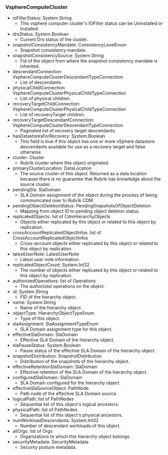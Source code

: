 ### VsphereComputeCluster
- ioFilterStatus: System.String
  - This vsphere computer cluster's IOFilter status can be Uninstalled or Installed.
- drsStatus: System.Boolean
  - Current Drs status of the cluster.
- snapshotConsistencyMandate: ConsistencyLevelEnum
  - Snapshot consistency mandate.
- snapshotConsistencySource: System.String
  - Fid of the object from where the snapshot consistency mandate is inherited.
- descendantConnection: VsphereComputeClusterDescendantTypeConnection
  - List of descendants.
- physicalChildConnection: VsphereComputeClusterPhysicalChildTypeConnection
  - List of physical children.
- recoveryTargetChildConnection: VsphereComputeClusterPhysicalChildTypeConnection
  - List of recoveryTarget children.
- recoveryTargetDescendantConnection: VsphereComputeClusterDescendantTypeConnection
  - Paginated list of recovery target descendants.
- hasDatastoresForRecovery: System.Boolean
  - This field is true if this object has one or more vSphere datastore descendants available for use as a recovery target and false otherwise.
- cluster: Cluster
  - Rubrik cluster where this object originated.
- primaryClusterLocation: DataLocation
  - The source cluster of this object. Returned as a data location because there is no guarantee that Rubrik has knowledge about the source cluster.
- pendingSla: SlaDomain
  - SLA Domain assignment of the object during the process of being communicated over to Rubrik CDM.
- pendingObjectDeletionStatus: PendingSnapshotsOfObjectDeletion
  - Mapping from object ID to pending object deletion status.
- replicatedObjects: list of CdmHierarchyObjects
  - Objects either replicated by this object or related to this object by replication.
- crossAccountReplicatedObjectInfos: list of CrossAccountReplicatedObjectInfos
  - Cross-account objects either replicated by this object or related to this object by replication.
- latestUserNote: LatestUserNote
  - Latest user note information.
- replicatedObjectCount: System.Int32
  - The number of objects either replicated by this object or related to this object by replication.
- authorizedOperations: list of Operations
  - The authorized operations on the object.
- id: System.String
  - FID of the hierarchy object.
- name: System.String
  - Name of the hierarchy object.
- objectType: HierarchyObjectTypeEnum
  - Type of this object.
- slaAssignment: SlaAssignmentTypeEnum
  - SLA Domain assignment type for this object.
- effectiveSlaDomain: SlaDomain
  - Effective SLA Domain of the hierarchy object.
- slaPauseStatus: System.Boolean
  - Pause status of the effective SLA Domain of the hierarchy object.
- snapshotDistribution: SnapshotDistribution
  - Distribution of the snapshots of the hierarchy object.
- effectiveRetentionSlaDomain: SlaDomain
  - Effective retention of the SLA Domain of the hierarchy object.
- configuredSlaDomain: SlaDomain
  - SLA Domain configured for the hierarchy object.
- effectiveSlaSourceObject: PathNode
  - Path node of the effective SLA Domain source.
- logicalPath: list of PathNodes
  - Sequential list of this object's logical ancestors.
- physicalPath: list of PathNodes
  - Sequential list of this object's physical ancestors.
- numWorkloadDescendants: System.Int32
  - Number of descendant workloads of this object.
- allOrgs: list of Orgs
  - Organizations to which this hierarchy object belongs.
- securityMetadata: SecurityMetadata
  - Security posture metadata.
